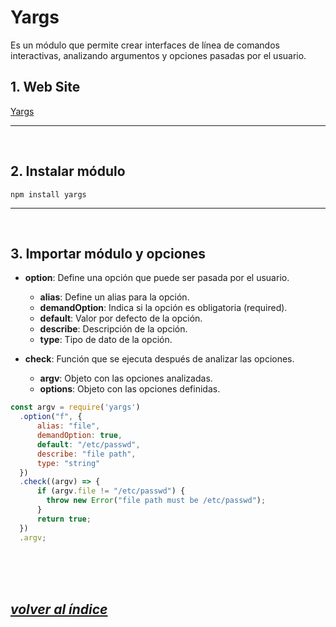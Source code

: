 # Yargs
Es un módulo que permite crear interfaces de línea de comandos interactivas, analizando argumentos y opciones pasadas por el usuario.

## 1. Web Site
[Yargs](https://yargs.js.org/docs/)

---
<br>

## 2. Instalar módulo
`npm install yargs`

---
<br>

## 3. Importar módulo y opciones
- **option**: Define una opción que puede ser pasada por el usuario.
  - **alias**: Define un alias para la opción.
  - **demandOption**: Indica si la opción es obligatoria (required).
  - **default**: Valor por defecto de la opción.
  - **describe**: Descripción de la opción.
  - **type**: Tipo de dato de la opción.

- **check**: Función que se ejecuta después de analizar las opciones.
  - **argv**: Objeto con las opciones analizadas.
  - **options**: Objeto con las opciones definidas.

```javascript
const argv = require('yargs')
  .option("f", {
      alias: "file",
      demandOption: true,
      default: "/etc/passwd",
      describe: "file path",
      type: "string"
  })
  .check((argv) => {
      if (argv.file != "/etc/passwd") {
        throw new Error("file path must be /etc/passwd");
      }
      return true;
  })
  .argv;
```
<br><br><br>

## *[volver al índice](../../index.md)*